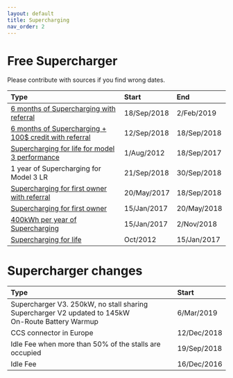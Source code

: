 ```yaml
---
layout: default
title: Supercharging
nav_order: 2
---
```


# Free Supercharger

Please contribute with sources if you find wrong dates.


| Type                                                      | Start             | End         |
|:----------------------------------------------------------|:------------------|:------------|
| <a href="https://electrek.co/2018/10/20/tesla-referral-program-six-months-free-supercharging/">6 months of Supercharging with referral</a>                    | 18/Sep/2018       | 2/Feb/2019 |
| <a href="https://electrek.co/2018/10/20/tesla-referral-program-six-months-free-supercharging/">6 months of Supercharging + 100$ credit with referral</a>      | 12/Sep/2018       | 18/Sep/2018 |
| <a href="https://electrek.co/2018/08/01/tesla-adds-free-supercharging-for-model-3-performance-to-referral-program-extends-program-to-september-16/">Supercharging for life for model 3 performance</a>       | 1/Aug/2012          | 18/Sep/2017 |
| 1 year of Supercharging for Model 3 LR                   | 21/Sep/2018       | 30/Sep/2018 |
| <a href="https://electrek.co/2017/05/20/tesla-new-supercharger-model-s-model-x/">Supercharging for first owner with referral</a>                              | 20/May/2017                | 18/Sep/2018 |
| <a href="https://electrek.co/2017/05/20/tesla-new-supercharger-model-s-model-x/">Supercharging for first owner</a>                              | 15/Jan/2017                | 20/May/2018 |
| <a href="https://electrek.co/2018/11/12/tesla-supercharger-credit-end-model-s-model-x/">400kWh per year of Supercharging</a>                          | 15/Jan/2017       |  2/Nov/2018 |
| <a href="https://cleantechnica.com/2017/01/03/tesla-extends-free-unlimited-supercharger-access-offer-january-15/">Supercharging for life</a>                                     | Oct/2012          | 15/Jan/2017 |




# Supercharger changes

| Type                                                      | Start          
|:----------------------------------------------------------|:------------------|
| Supercharger V3. 250kW, no stall sharing<br>Supercharger V2 updated to 145kW<br>On-Route Battery Warmup  | 6/Mar/2019       |
| CCS connector in Europe                                   | 12/Dec/2018       |
| Idle Fee when more than 50% of the stalls are occupied    | 19/Sep/2018       |
| Idle Fee                                                  | 16/Dec/2016       |

